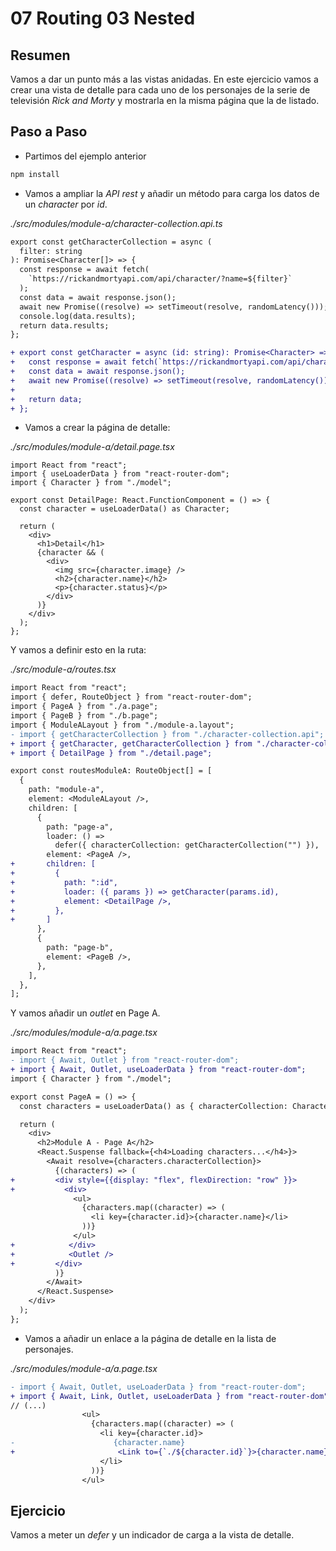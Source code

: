 # 07 Routing 03 Nested

## Resumen

Vamos a dar un punto más a las vistas anidadas. En este ejercicio vamos a crear una vista de detalle para cada uno de los personajes de la serie de televisión *Rick and Morty* y mostrarla en la misma página que la de listado.

## Paso a Paso

- Partimos del ejemplo anterior

```bash
npm install
```

- Vamos a ampliar la *API rest* y añadir un método para carga los datos de un *character* por *id*.

_./src/modules/module-a/character-collection.api.ts_

```diff
export const getCharacterCollection = async (
  filter: string
): Promise<Character[]> => {
  const response = await fetch(
    `https://rickandmortyapi.com/api/character/?name=${filter}`
  );
  const data = await response.json();
  await new Promise((resolve) => setTimeout(resolve, randomLatency()));
  console.log(data.results);
  return data.results;
};

+ export const getCharacter = async (id: string): Promise<Character> => {
+   const response = await fetch(`https://rickandmortyapi.com/api/character/${id}`);
+   const data = await response.json();
+   await new Promise((resolve) => setTimeout(resolve, randomLatency()));
+
+   return data;
+ };
```

- Vamos a crear la página de detalle:

_./src/modules/module-a/detail.page.tsx_

```tsx
import React from "react";
import { useLoaderData } from "react-router-dom";
import { Character } from "./model";

export const DetailPage: React.FunctionComponent = () => {
  const character = useLoaderData() as Character;

  return (
    <div>
      <h1>Detail</h1>
      {character && (
        <div>
          <img src={character.image} />
          <h2>{character.name}</h2>
          <p>{character.status}</p>
        </div>
      )}
    </div>
  );
};
```

Y vamos a definir esto en la ruta:

_./src/module-a/routes.tsx_

```diff
import React from "react";
import { defer, RouteObject } from "react-router-dom";
import { PageA } from "./a.page";
import { PageB } from "./b.page";
import { ModuleALayout } from "./module-a.layout";
- import { getCharacterCollection } from "./character-collection.api";
+ import { getCharacter, getCharacterCollection } from "./character-collection.api";
+ import { DetailPage } from "./detail.page";

export const routesModuleA: RouteObject[] = [
  {
    path: "module-a",
    element: <ModuleALayout />,
    children: [
      {
        path: "page-a",
        loader: () =>
          defer({ characterCollection: getCharacterCollection("") }),
        element: <PageA />,
+       children: [
+         {
+           path: ":id",
+           loader: ({ params }) => getCharacter(params.id),
+           element: <DetailPage />,
+         },
+       ]
      },
      {
        path: "page-b",
        element: <PageB />,
      },
    ],
  },
];
```

Y vamos añadir un _outlet_ en Page A.

_./src/modules/module-a/a.page.tsx_

```diff
import React from "react";
- import { Await, Outlet } from "react-router-dom";
+ import { Await, Outlet, useLoaderData } from "react-router-dom";
import { Character } from "./model";

export const PageA = () => {
  const characters = useLoaderData() as { characterCollection: Character[] };

  return (
    <div>
      <h2>Module A - Page A</h2>
      <React.Suspense fallback={<h4>Loading characters...</h4>}>
        <Await resolve={characters.characterCollection}>
          {(characters) => (
+         <div style={{display: "flex", flexDirection: "row" }}>
+           <div>
              <ul>
                {characters.map((character) => (
                  <li key={character.id}>{character.name}</li>
                ))}
              </ul>
+            </div>
+            <Outlet />
+         </div>
          )}
        </Await>
      </React.Suspense>
    </div>
  );
};
```

- Vamos a añadir un enlace a la página de detalle en la lista de personajes.

_./src/modules/module-a/a.page.tsx_

```diff
- import { Await, Outlet, useLoaderData } from "react-router-dom";
+ import { Await, Link, Outlet, useLoaderData } from "react-router-dom";
// (...)
                <ul>
                  {characters.map((character) => (
                    <li key={character.id}>
-                      {character.name}
+                       <Link to={`./${character.id}`}>{character.name}</Link>
                    </li>
                  ))}
                </ul>
```

## Ejercicio

Vamos a meter un *defer* y un indicador de carga a la vista de detalle.
